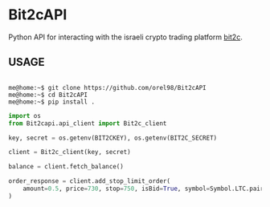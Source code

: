 # Bit2cAPI

Python API for interacting with the israeli crypto trading platform [bit2c](https://bit2c.co.il/).

## USAGE

```console

me@home:~$ git clone https://github.com/orel98/Bit2cAPI
me@home:~$ cd Bit2cAPI
me@home:~$ pip install .
```

```python
import os
from Bit2capi.api_client import Bit2c_client

key, secret = os.getenv(BIT2CKEY), os.getenv(BIT2C_SECRET)

client = Bit2c_client(key, secret)

balance = client.fetch_balance()

order_response = client.add_stop_limit_order(
    amount=0.5, price=730, stop=750, isBid=True, symbol=Symbol.LTC.pair
)

```
